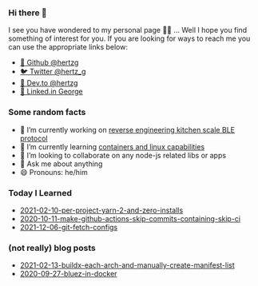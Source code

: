 ### Hi there 👋

I see you have wondered to my personal page 🧙‍♂️ ... Well I hope you find something of interest for you. If you are
looking for ways to reach me you can use the appropriate links below:

* [🐙 Github @hertzg](https://github.com/hertzg)
* [🐦 Twitter @hertz_g](https://twitter.com/hertz_g)
* [📝 Dev.to @hertzg](https://dev.to/hertzg/)
* [💼 Linked.in George](https://www.linkedin.com/in/george-kotchlamazashvili-52220085)

### Some random facts

- 🔭 I’m currently working on [reverse engineering kitchen scale BLE protocol](https://github.com/hertzg/etekcity)
- 🌱 I’m currently learning [containers and linux capabilities](https://twitter.com/Hertz_G/status/1310306592534016003)
- 👯 I’m looking to collaborate on any node-js related libs or apps
- 💬 Ask me about anything
- 😄 Pronouns: he/him

### Today I Learned

* [2021-02-10-per-project-yarn-2-and-zero-installs](til/2021-02-10-per-project-yarn-2-and-zero-installs.md)
* [2020-10-11-make-github-actions-skip-commits-containing-skip-ci](til/2020-10-11-make-github-actions-skip-commits-containing-skip-ci.md)
* [2021-12-06-git-fetch-configs](til/2021-12-06-git-fetch-configs.md)

### (not really) blog posts

* [2021-02-13-buildx-each-arch-and-manually-create-manifest-list](blog/2021-02-13-buildx-each-arch-and-manually-create-manifest-list.md)
* [2020-09-27-bluez-in-docker](blog/2020-09-27-bluez-in-docker.md)


